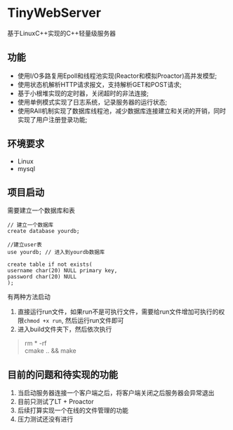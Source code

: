 # TinyWebServer

基于LinuxC++实现的C++轻量级服务器

## 功能
* 使用I/O多路复用Epoll和线程池实现(Reactor和模拟Proactor)高并发模型;
* 使用状态机解析HTTP请求报文，支持解析GET和POST请求;
* 基于小根堆实现的定时器，关闭超时的非法连接;
* 使用单例模式实现了日志系统，记录服务器的运行状态;
* 使用RAII机制实现了数据库线程池，减少数据库连接建立和关闭的开销，同时实现了用户注册登录功能;

## 环境要求
* Linux
* mysql

## 项目启动
需要建立一个数据库和表
```
// 建立一个数据库
create database yourdb;

//建立user表
use yourdb; // 进入到yourdb数据库

create table if not exists(
username char(20) NULL primary key,
password char(20) NULL
);
```

有两种方法启动
1. 直接运行run文件，如果run不是可执行文件，需要给run文件增加可执行的权限`chmod +x run`, 然后运行run文件即可
2. 进入build文件夹下，然后依次执行
> rm * -rf                       
cmake .. && make


## 目前的问题和待实现的功能
1. 当启动服务器连接一个客户端之后，将客户端关闭之后服务器会异常退出
2. 目前只测试了LT + Proactor
3. 后续打算实现一个在线的文件管理的功能
4. 压力测试还没有进行
